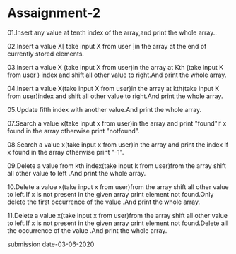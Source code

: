 
# Assaignment-2
01.Insert any value at tenth index of the array,and print the whole array..


02.Insert a value X[ take input X from user ]in the array at the end of currently stored elements.

03.Insert a value X (take input X from user)in the array at Kth (take input K from user ) index and shift all other value to right.And print the whole array.


04.Insert a value X(take input X from user)in the array at kth(take input K from user)index and shift all other value to right.And print the whole array.

05.Update fifth index with another value.And print the whole array.


07.Search a value x(take input x from user)in the array and print "found"if x found in the array otherwise print "notfound".

08.Search a value x(take input x from user)in the array and print the index if x found in the array otherwise print "-1".

09.Delete a value from kth index(take input k from user)from the array shift all other value to left .And print the whole array.

10.Delete a value x(take input x from user)from the array shift all other value to left.If x is not present in the given array print element not found.Only delete the first occurrence of the value .And print the whole array.

11.Delete a value x(take input x from user)from the array shift all other value to left.If x is not present in the given array print element not found.Delete all the occurrence of the value .And print the whole array.




submission date-03-06-2020

